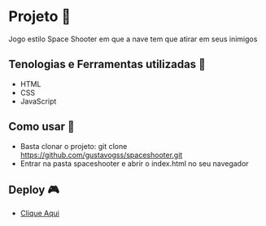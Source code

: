 #  Projeto 🚀
Jogo estilo Space Shooter em que a nave tem que atirar em seus inimigos

## Tenologias e Ferramentas utilizadas 🤖
- HTML
- CSS 
- JavaScript

##  Como usar 🔌

- Basta clonar o projeto: git clone https://github.com/gustavogss/spaceshooter.git
- Entrar na pasta spaceshooter e abrir o index.html no seu navegador

## Deploy 🎮

- [Clique Aqui](https://gustavogss.github.io/spaceshooter/)
